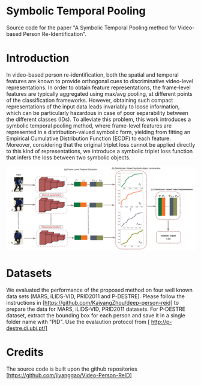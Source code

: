# Symbolic Temporal Pooling
Source code for the paper "A Symbolic Temporal Pooling method for Video-based
Person Re-Identification". 

# Introduction

In video-based person re-identification, both the spatial and temporal features are known to provide orthogonal cues to discriminative video-level representations. In order to obtain feature representations, the frame-level features are typically aggregated using max/avg pooling, at different points of the classification frameworks. However, obtaining such compact representations of the input data leads invariably to loose information, which can be particularly hazardous in case of poor separability between the different classes (IDs). To alleviate this problem, this work introduces a symbolic temporal pooling method, where frame-level features are represented in a distribution-valued symbolic form, yielding from fitting an Empirical Cumulative Distribution Function (ECDF) to each feature. Moreover, considering that the original triplet loss cannot be applied directly to this kind of representations, we introduce a symbolic triplet loss function that infers the loss between two symbolic objects.  

![Alt text](/Images/Architecture.png?raw=true "Title")

# Datasets
We evaluated the performance of the proposed method on four well known data sets (MARS, iLIDS-VID, PRID2011 and P-DESTRE). Please follow the instructions in [https://github.com/KaiyangZhou/deep-person-reid] to prepare the data for MARS, iLIDS-VID, PRID2011 datasets.
For P-DESTRE dataset, extract the bounding box for each person and save it in a single folder name with "PID". Use the evalaution protocol from [ http://p-destre.di.ubi.pt/]

# Credits
The source code is built upon the github repositories [https://github.com/jiyanggao/Video-Person-ReID]
